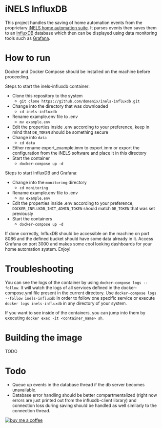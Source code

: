 iNELS InfluxDB
===

This project handles the saving of home automation events from the proprietary [iNELS home automation suite](https://www.inels.com/). It parses events then saves them to an [InfluxDB](https://www.influxdata.com/) database which then can be displayed using data monitoring tools such as [Grafana](https://grafana.com/).

How to run
===

Docker and Docker Compose should be installed on the machine before proceeding.

Steps to start the inels-influxdb container:

- Clone this repository to the system
  - `git clone https://github.com/domenix/inels-influxdb.git`
- Change into the directory that was downloaded
  - `cd inels-influxdb`
- Rename example.env file to .env
  - `mv example.env`
- Edit the properties inside .env according to your preference, keep in mind that `DB_TOKEN` should be something secure
- Change into `data`
  - `cd data`
- Either rename export_example.imm to export.imm or export the configuration from the iNELS software and place it in this directory
- Start the container
  - `docker-compose up -d`

Steps to start InfluxDB and Grafana:

- Change into the `monitoring` directory
  - `cd monitoring`
- Rename example.env file to .env
  - `mv example.env`
- Edit the properties inside .env according to your preference, `DOCKER_INFLUXDB_INIT_ADMIN_TOKEN` should match `DB_TOKEN` that was set previously
- Start the containers
  - `docker-compose up -d`

If done correctly, InfluxDB should be accessible on the machine on port 8086 and the defined bucket should have some data already in it. Access Grafana on port 3000 and makes some cool looking dashboards for your home automation system. Enjoy!

Troubleshooting
===

You can see the logs of the container by using `docker-compose logs --follow`. It will watch the logs of all services defined in the docker-compose.yml file present in the current directory. Use `docker-compose logs --follow inels-influxdb` in order to follow one specific service or execute `docker logs inels-influxdb` in any directory of your system.

If you want to see inside of the containers, you can jump into them by executing `docker exec -it <container_name> sh`.

Building the image
===
TODO



Todo
===
- Queue up events in the database thread if the db server becomes unavailable.
- Database error handling should be better compartmentalized (right now errors are just printed out from the influxdb-client library) and connection loss during saving should be handled as well similarly to the connection thread.

[![buy me a coffee](https://www.buymeacoffee.com/assets/img/custom_images/orange_img.png)](https://www.buymeacoffee.com/domenix)